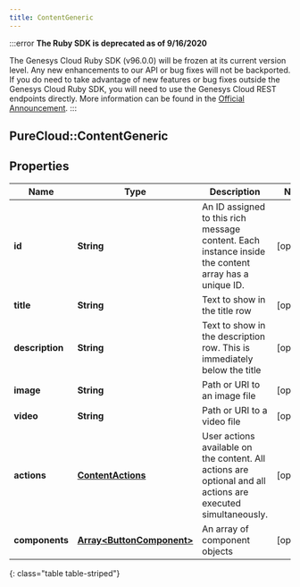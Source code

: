 ```yaml
---
title: ContentGeneric
---
```


:::error
**The Ruby SDK is deprecated as of 9/16/2020**

The Genesys Cloud Ruby SDK (v96.0.0) will be frozen at its current version level. Any new enhancements to our API or bug fixes will not be backported. If you do need to take advantage of new features or bug fixes outside the Genesys Cloud Ruby SDK, you will need to use the Genesys Cloud REST endpoints directly. More information can be found in the [Official Announcement](https://developer.mypurecloud.com/forum/t/announcement-genesys-cloud-ruby-sdk-end-of-life/8850).
:::


## PureCloud::ContentGeneric

## Properties

|Name | Type | Description | Notes|
|------------ | ------------- | ------------- | -------------|
| **id** | **String** | An ID assigned to this rich message content. Each instance inside the content array has a unique ID. | [optional] |
| **title** | **String** | Text to show in the title row | [optional] |
| **description** | **String** | Text to show in the description row. This is immediately below the title | [optional] |
| **image** | **String** | Path or URI to an image file | [optional] |
| **video** | **String** | Path or URI to a video file | [optional] |
| **actions** | [**ContentActions**](ContentActions.html) | User actions available on the content. All actions are optional and all actions are executed simultaneously. | [optional] |
| **components** | [**Array&lt;ButtonComponent&gt;**](ButtonComponent.html) | An array of component objects | [optional] |
{: class="table table-striped"}


